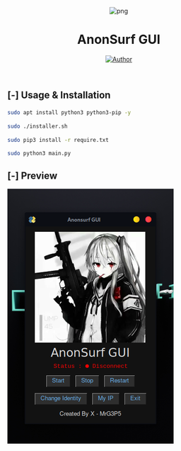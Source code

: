 <p align="center">
<img src="https://avatars.githubusercontent.com/u/57594747?s=400&u=da1eec8bf84a62a2ca11230d358dfac0bb000bcd&v=4" alt="png" width="128" height="128"/>
</p>
<p align="center">
<h1 align="center">AnonSurf GUI</h1>
</p>
<p align="center">
<a href="https://github.com/MrG3P5"><img title="Author" src="https://img.shields.io/badge/Author-X MrG3P5-red.svg?style=for-the-badge&logo=github"></a>
</p>
<br>

## [-] Usage & Installation

```sh
sudo apt install python3 python3-pip -y
```

```sh
sudo ./installer.sh
```

```sh
sudo pip3 install -r require.txt
```

```sh
sudo python3 main.py
```

## [-] Preview
![index](https://raw.githubusercontent.com/MrG3P5/AnonSurf-GUI/main/Screenshot_2023-07-17_15_52_16(1).png)